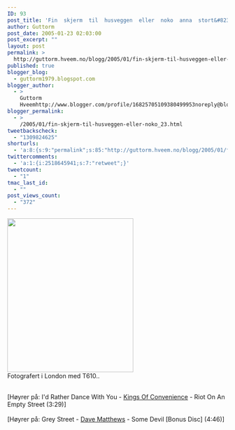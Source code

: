 ```yaml
---
ID: 93
post_title: 'Fin  skjerm  til  husveggen  eller  noko  anna  stort&#8230;'
author: Guttorm
post_date: 2005-01-23 02:03:00
post_excerpt: ""
layout: post
permalink: >
  http://guttorm.hveem.no/blogg/2005/01/fin-skjerm-til-husveggen-eller-noko-anna-stort/
published: true
blogger_blog:
  - guttorm1979.blogspot.com
blogger_author:
  - >
    Guttorm
    Hveemhttp://www.blogger.com/profile/16825705109380499953noreply@blogger.com
blogger_permalink:
  - >
    /2005/01/fin-skjerm-til-husveggen-eller-noko_23.html
tweetbackscheck:
  - "1309824625"
shorturls:
  - 'a:8:{s:9:"permalink";s:85:"http://guttorm.hveem.no/blogg/2005/01/fin-skjerm-til-husveggen-eller-noko-anna-stort/";s:7:"tinyurl";s:25:"http://tinyurl.com/cjt73z";s:4:"isgd";s:17:"http://is.gd/gMCV";s:5:"bitly";s:18:"http://bit.ly/A8Xn";s:5:"snipr";s:22:"http://snipr.com/aiebz";s:5:"snurl";s:22:"http://snurl.com/aiebz";s:7:"snipurl";s:24:"http://snipurl.com/aiebz";s:4:"trim";s:17:"http://tr.im/bl96";}'
twittercomments:
  - 'a:1:{i:2518645941;s:7:"retweet";}'
tweetcount:
  - "1"
tmac_last_id:
  - ""
post_views_count:
  - "372"
---
```

<img src="http://guttorm.hveem.no/Guttorm.Hveem(17).jpg" width="288" height="352" alt="" border="0"><br />Fotografert i London med T610..<br /><br /><div class="media">[H&oslash;yrer p&aring;: I'd Rather Dance With You - <a href="http://www.windowsmedia.com/mg/search.asp?srch=Kings+Of+Convenience">Kings Of Convenience</a> - Riot On An Empty Street (3:29)]</div><br /><div class="media">[H&oslash;yrer p&aring;: Grey Street - <a href="http://www.windowsmedia.com/mg/search.asp?srch=Dave+Matthews">Dave Matthews</a> - Some Devil [Bonus Disc] (4:46)]</div>